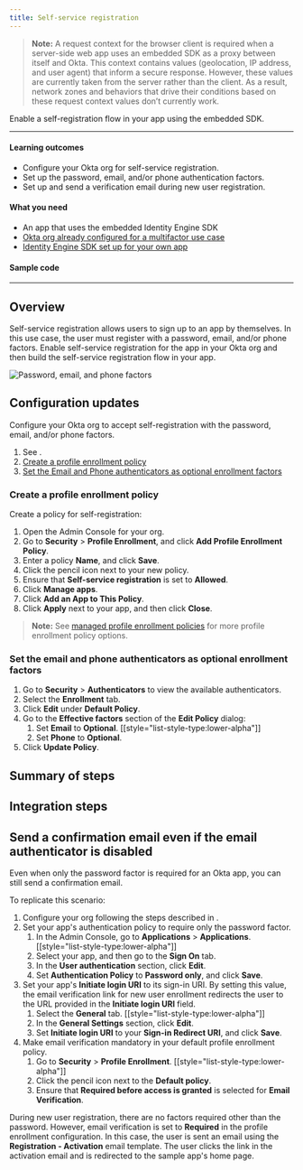 ```yaml
---
title: Self-service registration
---
```


<ApiLifecycle access="ie" />

> **Note:** A request context for the browser client is required when a server-side web app uses an embedded SDK as a proxy between itself and Okta. This context contains values (geolocation, IP address, and user agent) that inform a secure response. However, these values are currently taken from the server rather than the client. As a result, network zones and behaviors that drive their conditions based on these request context values don’t currently work.

Enable a self-registration flow in your app using the embedded SDK.

---

#### Learning outcomes

* Configure your Okta org for self-service registration.
* Set up the password, email, and/or phone authentication factors.
* Set up and send a verification email during new user registration.

#### What you need

* An app that uses the embedded Identity Engine SDK
* [Okta org already configured for a multifactor use case](/docs/guides/oie-embedded-common-org-setup/-/main/#set-up-your-okta-org-for-a-multifactor-use-case)
* [Identity Engine SDK set up for your own app](/docs/guides/oie-embedded-common-download-setup-app/)

#### Sample code

<StackSnippet snippet="samplecode" />

---

## Overview

Self-service registration allows users to sign up to an app by themselves. In this use case, the user must register with a password, email, and/or phone factors. Enable self-service registration for the app in your Okta org and then build the self-service registration flow in your app.

<div class="half">

![Password, email, and phone factors](/img/oie-embedded-sdk/factor-password-email-or-phone.png)

</div>

<StackSnippet snippet="pwdoptionalusecase" />

## Configuration updates

Configure your Okta org to accept self-registration with the password, email, and/or phone factors.

1. See <StackSnippet snippet="setupyourorglink" inline />.
1. [Create a profile enrollment policy](#create-a-profile-enrollment-policy)
1. [Set the Email and Phone authenticators as optional enrollment factors](#set-the-email-and-phone-authenticators-as-optional-enrollment-factors)

### Create a profile enrollment policy

Create a policy for self-registration:

1. Open the Admin Console for your org.
1. Go to **Security** > **Profile Enrollment**, and click **Add Profile Enrollment Policy**.
1. Enter a policy **Name**, and click **Save**.
1. Click the pencil icon next to your new policy.
1. Ensure that **Self-service registration** is set to **Allowed**.
1. Click **Manage apps**.
1. Click **Add an App to This Policy**.
1. Click **Apply** next to your app, and then click **Close**.

> **Note:** See [managed profile enrollment policies](https://help.okta.com/okta_help.htm?type=oie&id=ext-create-profile-enrollment) for more profile enrollment policy options.

### Set the email and phone authenticators as optional enrollment factors

1. Go to **Security** > **Authenticators** to view the available authenticators.
1. Select the **Enrollment** tab.
1. Click **Edit** under **Default Policy**.
1. Go to the **Effective factors** section of the **Edit Policy** dialog:
   1. Set **Email** to **Optional**.
   [[style="list-style-type:lower-alpha"]]
   1. Set **Phone** to **Optional**.
1. Click **Update Policy**.

## Summary of steps

<StackSnippet snippet="summaryofsteps" />

## Integration steps

<StackSnippet snippet="integrationsteps" />

## Send a confirmation email even if the email authenticator is disabled

Even when only the password factor is required for an Okta app, you can still send a confirmation email.

To replicate this scenario:

1. Configure your org following the steps described in <StackSnippet snippet="setupyourorglink" inline />.
1. Set your app's authentication policy to require only the password factor.
   1. In the Admin Console, go to **Applications** > **Applications**.
   [[style="list-style-type:lower-alpha"]]
   1. Select your app, and then go to the **Sign On** tab.
   1. In the **User authentication** section, click **Edit**.
   1. Set **Authentication Policy** to **Password only**, and click **Save**.
1. Set your app's **Initiate login URI** to its sign-in URI. By setting this value, the email verification link for new user enrollment redirects the user to the URL provided in the **Initiate login URI** field.
   1. Select the **General** tab.
   [[style="list-style-type:lower-alpha"]]
   1. In the **General Settings** section, click **Edit**.
   1. Set **Initiate login URI** to your **Sign-in Redirect URI**, and click **Save**.
1. Make email verification mandatory in your default profile enrollment policy.
   1. Go to **Security** > **Profile Enrollment**.
   [[style="list-style-type:lower-alpha"]]
   1. Click the pencil icon next to the **Default policy**.
   1. Ensure that **Required before access is granted** is selected for **Email Verification**.

During new user registration, there are no factors required other than the password. However, email verification is set to **Required** in the profile enrollment configuration. In this case, the user is sent an email using the **Registration - Activation** email template. The user clicks the link in the activation email and is redirected to the sample app's home page.
